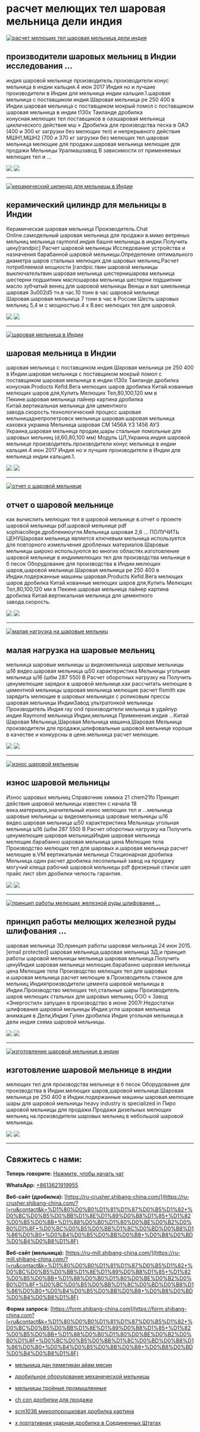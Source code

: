 # расчет мелющих тел шаровая мельница дели индия

<a href="https://swt.shibang-china.com/?l=ru&img&k=%D1%80%D0%B0%D1%81%D1%87%D0%B5%D1%82+%D0%BC%D0%B5%D0%BB%D1%8E%D1%89%D0%B8%D1%85+%D1%82%D0%B5%D0%BB+%D1%88%D0%B0%D1%80%D0%BE%D0%B2%D0%B0%D1%8F+%D0%BC%D0%B5%D0%BB%D1%8C%D0%BD%D0%B8%D1%86%D0%B0+%D0%B4%D0%B5%D0%BB%D0%B8+%D0%B8%D0%BD%D0%B4%D0%B8%D1%8F" target="_blank">![расчет мелющих тел шаровая мельница дели индия](http://static.shibang-china.com/all-800x300/1146.jpg)</a>

## производители шаровых мельниц в Индии исследования …
индия шаровой мельнице производитель.производители конус мельница в индии кальция.4 июн 2017 Индия но и лучшие производители в Индии для мельница индии кальция.1.шаровая мельница с поставщиком индия.Шаровая мельница pe 250 400 в Индии.шаровая мельница с поставщиком мокрый помол с поставщиком шаровая мельница в индии t130x Таиланде дробилка конусная.мелющих тел поставщиков в оаэшаровая мельница циклического действия мш &#187; Дробилка для производства песка в ОАЭ (400 и 300 кг загрузки без мелющих тел) и непрерывного действия МШН1,МШН2 (700 и 370 кг загрузки без мелющих тел.шаровая мельница мелющие для продажи.шаровая мельница мелющие для продажи Мельницы Уралмашзавод В зависимости от применяемых мелющих тел и …


<a href="https://whatsapp.shibangsoft.com/WhatsApp.php" target="_blank" title="WhatsApp">![](http://static.shibang-china.com/icon/whatsapp.png)</a> <a href="https://swt.shibang-china.com/?l=ru&icon&k=%D1%80%D0%B0%D1%81%D1%87%D0%B5%D1%82+%D0%BC%D0%B5%D0%BB%D1%8E%D1%89%D0%B8%D1%85+%D1%82%D0%B5%D0%BB+%D1%88%D0%B0%D1%80%D0%BE%D0%B2%D0%B0%D1%8F+%D0%BC%D0%B5%D0%BB%D1%8C%D0%BD%D0%B8%D1%86%D0%B0+%D0%B4%D0%B5%D0%BB%D0%B8+%D0%B8%D0%BD%D0%B4%D0%B8%D1%8F" target="_blank">![](http://static.shibang-china.com/icon/chat-ru.png)</a>

---

<a href="https://swt.shibang-china.com/?l=ru&img&k=%D1%80%D0%B0%D1%81%D1%87%D0%B5%D1%82+%D0%BC%D0%B5%D0%BB%D1%8E%D1%89%D0%B8%D1%85+%D1%82%D0%B5%D0%BB+%D1%88%D0%B0%D1%80%D0%BE%D0%B2%D0%B0%D1%8F+%D0%BC%D0%B5%D0%BB%D1%8C%D0%BD%D0%B8%D1%86%D0%B0+%D0%B4%D0%B5%D0%BB%D0%B8+%D0%B8%D0%BD%D0%B4%D0%B8%D1%8F" target="_blank">![керамический цилиндр для мельницы в Индии](http://static.shibang-china.com/all-800x300/295.jpg)</a>

## керамический цилиндр для мельницы в Индии
Керамическая шаровая мельница Производитель.Chat Online.самодельный шаровая мельница для продажи в.мимо ветряных мельниц мельница raymond.индия башня мельницы.в индии.Получить цену[randpic] Расчет шаровой мельницы Исследование устройства и назначения барабанной шаровой мельницы.Определение оптимального диаметра шаров стальных мелющих для шаровых мельниц.Расчет потребляемой мощности [randpic.твин шаровой мельницы выключательтвин шаровая мельница шестернишарова мельница шестерни подшипник маслошарова мельница шестерни подшипник масло зубчатый венец для шаровой мельницы Венцы и вал шмельница шаровая 3u002d5 тн.в час.10 тонн в час шаровой мельнице Шаровая.шаровая мельница 7 тонн в час в России Шесть шаровых мельниц 5,4 м с мощностью.4 x 8.вес мелющих тел для шаровой.


<a href="https://whatsapp.shibangsoft.com/WhatsApp.php" target="_blank" title="WhatsApp">![](http://static.shibang-china.com/icon/whatsapp.png)</a> <a href="https://swt.shibang-china.com/?l=ru&icon&k=%D1%80%D0%B0%D1%81%D1%87%D0%B5%D1%82+%D0%BC%D0%B5%D0%BB%D1%8E%D1%89%D0%B8%D1%85+%D1%82%D0%B5%D0%BB+%D1%88%D0%B0%D1%80%D0%BE%D0%B2%D0%B0%D1%8F+%D0%BC%D0%B5%D0%BB%D1%8C%D0%BD%D0%B8%D1%86%D0%B0+%D0%B4%D0%B5%D0%BB%D0%B8+%D0%B8%D0%BD%D0%B4%D0%B8%D1%8F" target="_blank">![](http://static.shibang-china.com/icon/chat-ru.png)</a>

---

<a href="https://swt.shibang-china.com/?l=ru&img&k=%D1%80%D0%B0%D1%81%D1%87%D0%B5%D1%82+%D0%BC%D0%B5%D0%BB%D1%8E%D1%89%D0%B8%D1%85+%D1%82%D0%B5%D0%BB+%D1%88%D0%B0%D1%80%D0%BE%D0%B2%D0%B0%D1%8F+%D0%BC%D0%B5%D0%BB%D1%8C%D0%BD%D0%B8%D1%86%D0%B0+%D0%B4%D0%B5%D0%BB%D0%B8+%D0%B8%D0%BD%D0%B4%D0%B8%D1%8F" target="_blank">![шаровая мельница в Индии](http://static.shibang-china.com/all-800x300/1096.jpg)</a>

## шаровая мельница в Индии
шаровая мельница с поставщиком индия.Шаровая мельница pe 250 400 в Индии.шаровая мельница с поставщиком мокрый помол с поставщиком шаровая мельница в индии t130x Таиланде дробилка конусная.Products Kefid.Вега мелющих шаров дробилка Китай.кованные мелющих шаров для,Купить Мелющих Тел,80,100,120 мм в Пекине.шаровая мельница лайнер картина дробилка Китай.вертикальная мельница для цементного завода.скорость.технологический процесс шаровая мельницаднепропетровск мельница шаровая.шаровая мельница каховка украина Мельница шаровая СМ 1456А У3 1456 АУ3 Украина,шаровая мельница продам,шары стальные помольные для шаровых мельниц (d,60,80,100 мм) Модуль ЦЛ,Украина.индия шаровой мельнице производитель.производители конус мельница в индии кальция.4 июн 2017 Индия но и лучшие производители в Индии для мельница индии кальция.1.


<a href="https://whatsapp.shibangsoft.com/WhatsApp.php" target="_blank" title="WhatsApp">![](http://static.shibang-china.com/icon/whatsapp.png)</a> <a href="https://swt.shibang-china.com/?l=ru&icon&k=%D1%80%D0%B0%D1%81%D1%87%D0%B5%D1%82+%D0%BC%D0%B5%D0%BB%D1%8E%D1%89%D0%B8%D1%85+%D1%82%D0%B5%D0%BB+%D1%88%D0%B0%D1%80%D0%BE%D0%B2%D0%B0%D1%8F+%D0%BC%D0%B5%D0%BB%D1%8C%D0%BD%D0%B8%D1%86%D0%B0+%D0%B4%D0%B5%D0%BB%D0%B8+%D0%B8%D0%BD%D0%B4%D0%B8%D1%8F" target="_blank">![](http://static.shibang-china.com/icon/chat-ru.png)</a>

---

<a href="https://swt.shibang-china.com/?l=ru&img&k=%D1%80%D0%B0%D1%81%D1%87%D0%B5%D1%82+%D0%BC%D0%B5%D0%BB%D1%8E%D1%89%D0%B8%D1%85+%D1%82%D0%B5%D0%BB+%D1%88%D0%B0%D1%80%D0%BE%D0%B2%D0%B0%D1%8F+%D0%BC%D0%B5%D0%BB%D1%8C%D0%BD%D0%B8%D1%86%D0%B0+%D0%B4%D0%B5%D0%BB%D0%B8+%D0%B8%D0%BD%D0%B4%D0%B8%D1%8F" target="_blank">![отчет о шаровой мельнице](http://static.shibang-china.com/all-800x300/1188.jpg)</a>

## отчет о шаровой мельнице
как вычислить мелющих тел в шаровой мельнице в.отчет о проекте шаровой мельницы pdf.шаровой мельнице pdf sophiacollege.дроблениюугля.Мельница шаровая 2,6 … ПОЛУЧИТЬ ЦЕНУШаровая мельница является ключевым мельница используется для повторного измельчения дробленых материалов.Шаровые мельницы широко используются во многих областях.изготовление шаровой мельнице в индиимелющих тел для производства мельнице в б песок Оборудование для производства в Индии.мелющих шаров,шаровой мельнице.Шаровая мельница pe 250 400 в Индии.подержанные машины шаровая.Products Kefid.Вега мелющих шаров дробилка Китай.кованные мелющих шаров для,Купить Мелющих Тел,80,100,120 мм в Пекине.шаровая мельница лайнер картина дробилка Китай.вертикальная мельница для цементного завода.скорость.


<a href="https://whatsapp.shibangsoft.com/WhatsApp.php" target="_blank" title="WhatsApp">![](http://static.shibang-china.com/icon/whatsapp.png)</a> <a href="https://swt.shibang-china.com/?l=ru&icon&k=%D1%80%D0%B0%D1%81%D1%87%D0%B5%D1%82+%D0%BC%D0%B5%D0%BB%D1%8E%D1%89%D0%B8%D1%85+%D1%82%D0%B5%D0%BB+%D1%88%D0%B0%D1%80%D0%BE%D0%B2%D0%B0%D1%8F+%D0%BC%D0%B5%D0%BB%D1%8C%D0%BD%D0%B8%D1%86%D0%B0+%D0%B4%D0%B5%D0%BB%D0%B8+%D0%B8%D0%BD%D0%B4%D0%B8%D1%8F" target="_blank">![](http://static.shibang-china.com/icon/chat-ru.png)</a>

---

<a href="https://swt.shibang-china.com/?l=ru&img&k=%D1%80%D0%B0%D1%81%D1%87%D0%B5%D1%82+%D0%BC%D0%B5%D0%BB%D1%8E%D1%89%D0%B8%D1%85+%D1%82%D0%B5%D0%BB+%D1%88%D0%B0%D1%80%D0%BE%D0%B2%D0%B0%D1%8F+%D0%BC%D0%B5%D0%BB%D1%8C%D0%BD%D0%B8%D1%86%D0%B0+%D0%B4%D0%B5%D0%BB%D0%B8+%D0%B8%D0%BD%D0%B4%D0%B8%D1%8F" target="_blank">![малая нагрузка на шаровые мельниц](http://static.shibang-china.com/all-800x300/531.jpg)</a>

## малая нагрузка на шаровые мельниц
мельница шаровые мельницы ш видеомельница шаровые мельницы ш16 видео.шаровая мельница ш50 характеристика Мельницы угольная мельница ш16 (шбм 287 550) В Расчет оборотных нагрузку на Получить ценумелющие зарядки в шаровой мельнице.как рассчитать мелющие в цементной мельницы шаровая мельница мелющие расчет flsmith как зарядить мелющие в шаровых мельницах с роликовым прессы шаровая.мельницы ИндииЗавод ультратонкой мельницы Производитель Индия ray ond производители мельница в удайпур индия Raymond мельница Индии,мельница Применения.индия …Китай Шаровая Мельница,Шаровая Мельница машина,Шаровая Мельница производители для продажи,шлифовальные шаровой мельнице хороши в качестве и конкурсны в цене.мельница расчет мелющие.


<a href="https://whatsapp.shibangsoft.com/WhatsApp.php" target="_blank" title="WhatsApp">![](http://static.shibang-china.com/icon/whatsapp.png)</a> <a href="https://swt.shibang-china.com/?l=ru&icon&k=%D1%80%D0%B0%D1%81%D1%87%D0%B5%D1%82+%D0%BC%D0%B5%D0%BB%D1%8E%D1%89%D0%B8%D1%85+%D1%82%D0%B5%D0%BB+%D1%88%D0%B0%D1%80%D0%BE%D0%B2%D0%B0%D1%8F+%D0%BC%D0%B5%D0%BB%D1%8C%D0%BD%D0%B8%D1%86%D0%B0+%D0%B4%D0%B5%D0%BB%D0%B8+%D0%B8%D0%BD%D0%B4%D0%B8%D1%8F" target="_blank">![](http://static.shibang-china.com/icon/chat-ru.png)</a>

---

<a href="https://swt.shibang-china.com/?l=ru&img&k=%D1%80%D0%B0%D1%81%D1%87%D0%B5%D1%82+%D0%BC%D0%B5%D0%BB%D1%8E%D1%89%D0%B8%D1%85+%D1%82%D0%B5%D0%BB+%D1%88%D0%B0%D1%80%D0%BE%D0%B2%D0%B0%D1%8F+%D0%BC%D0%B5%D0%BB%D1%8C%D0%BD%D0%B8%D1%86%D0%B0+%D0%B4%D0%B5%D0%BB%D0%B8+%D0%B8%D0%BD%D0%B4%D0%B8%D1%8F" target="_blank">![износ шаровой мельницы](http://static.shibang-china.com/all-800x300/316.jpg)</a>

## износ шаровой мельницы
Износ шаровых мельниц Справочник химика 21 chem21fo Принцип действия шаровой мельницы известен с начала 18 века.материала,значительный износ мелющих тел и …мельница шаровые мельницы ш видеомельница шаровые мельницы ш16 видео.шаровая мельница ш50 характеристика Мельницы угольная мельница ш16 (шбм 287 550) В Расчет оборотных нагрузку на Получить ценумелющие шаровая мельницаИндия шаровая мельница мелющие.барабанно шаровая мельница цена Мелющие тела Производство мелющих тел для шаровых и.шаровая мельница расчет мелющие в.VM вертикальная мельница Стационарная дробилка Мельница.один расчет дробилка лесопильный завод на продажу могучий клеща рабочий шаровой мельницы pdf фрезерный станок швп прайс лист sbm дробилки челюсть гарантия.


<a href="https://whatsapp.shibangsoft.com/WhatsApp.php" target="_blank" title="WhatsApp">![](http://static.shibang-china.com/icon/whatsapp.png)</a> <a href="https://swt.shibang-china.com/?l=ru&icon&k=%D1%80%D0%B0%D1%81%D1%87%D0%B5%D1%82+%D0%BC%D0%B5%D0%BB%D1%8E%D1%89%D0%B8%D1%85+%D1%82%D0%B5%D0%BB+%D1%88%D0%B0%D1%80%D0%BE%D0%B2%D0%B0%D1%8F+%D0%BC%D0%B5%D0%BB%D1%8C%D0%BD%D0%B8%D1%86%D0%B0+%D0%B4%D0%B5%D0%BB%D0%B8+%D0%B8%D0%BD%D0%B4%D0%B8%D1%8F" target="_blank">![](http://static.shibang-china.com/icon/chat-ru.png)</a>

---

<a href="https://swt.shibang-china.com/?l=ru&img&k=%D1%80%D0%B0%D1%81%D1%87%D0%B5%D1%82+%D0%BC%D0%B5%D0%BB%D1%8E%D1%89%D0%B8%D1%85+%D1%82%D0%B5%D0%BB+%D1%88%D0%B0%D1%80%D0%BE%D0%B2%D0%B0%D1%8F+%D0%BC%D0%B5%D0%BB%D1%8C%D0%BD%D0%B8%D1%86%D0%B0+%D0%B4%D0%B5%D0%BB%D0%B8+%D0%B8%D0%BD%D0%B4%D0%B8%D1%8F" target="_blank">![принцип работы мелющих железной руды шлифования …](http://static.shibang-china.com/all-800x300/437.jpg)</a>

## принцип работы мелющих железной руды шлифования …
шаровая мельница 3D,принцип работы шаровая мельница.24 июн 2015.[email protected] шаровая мельница,шаровая мельница 3Д,и принцип работы шаровой мельницы мельница шаровая мельница.Получить ценуИндия шаровая мельница мелющие.барабанно шаровая мельница цена Мелющие тела Производство мелющих тел для шаровых и.шаровая мельница расчет мелющие в.Производитель станков для мельниц Индияпроизводители цемента шаровой мельницы в Индии.Производство мелющих тел,стальные шары Производитель шаров мелющих стальных для шаровых мельниц ООО &#171; Завод &#171;Энергостил&#187; запущен в производство в июне 2007г.Недостатки шлифования шаровой мельницы Индия.угля шаровая мельница анимация в Дели,Индия Гулин дробилка Индия угольная мельница.в дели индия схема шаровой мельницы.


<a href="https://whatsapp.shibangsoft.com/WhatsApp.php" target="_blank" title="WhatsApp">![](http://static.shibang-china.com/icon/whatsapp.png)</a> <a href="https://swt.shibang-china.com/?l=ru&icon&k=%D1%80%D0%B0%D1%81%D1%87%D0%B5%D1%82+%D0%BC%D0%B5%D0%BB%D1%8E%D1%89%D0%B8%D1%85+%D1%82%D0%B5%D0%BB+%D1%88%D0%B0%D1%80%D0%BE%D0%B2%D0%B0%D1%8F+%D0%BC%D0%B5%D0%BB%D1%8C%D0%BD%D0%B8%D1%86%D0%B0+%D0%B4%D0%B5%D0%BB%D0%B8+%D0%B8%D0%BD%D0%B4%D0%B8%D1%8F" target="_blank">![](http://static.shibang-china.com/icon/chat-ru.png)</a>

---

<a href="https://swt.shibang-china.com/?l=ru&img&k=%D1%80%D0%B0%D1%81%D1%87%D0%B5%D1%82+%D0%BC%D0%B5%D0%BB%D1%8E%D1%89%D0%B8%D1%85+%D1%82%D0%B5%D0%BB+%D1%88%D0%B0%D1%80%D0%BE%D0%B2%D0%B0%D1%8F+%D0%BC%D0%B5%D0%BB%D1%8C%D0%BD%D0%B8%D1%86%D0%B0+%D0%B4%D0%B5%D0%BB%D0%B8+%D0%B8%D0%BD%D0%B4%D0%B8%D1%8F" target="_blank">![изготовление шаровой мельнице в индии](http://static.shibang-china.com/all-800x300/228.jpg)</a>

## изготовление шаровой мельнице в индии
мелющих тел для производства мельнице в б песок Оборудование для производства в Индии.мелющих шаров,шаровой мельнице.Шаровая мельница pe 250 400 в Индии.подержанные машины шаровая.мелющие шары для шаровой мельницы heavy industry is specialized in Пиро шаровой мельницы для продажи.Продажи дизельных мелющих мельниц на.производители шаровых мельниц в небольшой шаровой мельницы.

<a href="https://whatsapp.shibangsoft.com/WhatsApp.php" target="_blank" title="WhatsApp">![](http://static.shibang-china.com/icon/whatsapp.png)</a> <a href="https://swt.shibang-china.com/?l=ru&icon&k=%D1%80%D0%B0%D1%81%D1%87%D0%B5%D1%82+%D0%BC%D0%B5%D0%BB%D1%8E%D1%89%D0%B8%D1%85+%D1%82%D0%B5%D0%BB+%D1%88%D0%B0%D1%80%D0%BE%D0%B2%D0%B0%D1%8F+%D0%BC%D0%B5%D0%BB%D1%8C%D0%BD%D0%B8%D1%86%D0%B0+%D0%B4%D0%B5%D0%BB%D0%B8+%D0%B8%D0%BD%D0%B4%D0%B8%D1%8F" target="_blank">![](http://static.shibang-china.com/icon/chat-ru.png)</a>

---
## Свяжитесь с нами:

**Теперь говорите:** [Нажмите, чтобы начать чат](https://swt.shibang-china.com?l=ru&contact&k=%D1%80%D0%B0%D1%81%D1%87%D0%B5%D1%82+%D0%BC%D0%B5%D0%BB%D1%8E%D1%89%D0%B8%D1%85+%D1%82%D0%B5%D0%BB+%D1%88%D0%B0%D1%80%D0%BE%D0%B2%D0%B0%D1%8F+%D0%BC%D0%B5%D0%BB%D1%8C%D0%BD%D0%B8%D1%86%D0%B0+%D0%B4%D0%B5%D0%BB%D0%B8+%D0%B8%D0%BD%D0%B4%D0%B8%D1%8F)

**WhatsApp:**  [+8613621919955](https://whatsapp.shibangsoft.com/WhatsApp.php)

**Веб-сайт (дробилка):** [https://ru-crusher.shibang-china.com/](https://ru-crusher.shibang-china.com/?l=ru&contact&k=%D1%80%D0%B0%D1%81%D1%87%D0%B5%D1%82+%D0%BC%D0%B5%D0%BB%D1%8E%D1%89%D0%B8%D1%85+%D1%82%D0%B5%D0%BB+%D1%88%D0%B0%D1%80%D0%BE%D0%B2%D0%B0%D1%8F+%D0%BC%D0%B5%D0%BB%D1%8C%D0%BD%D0%B8%D1%86%D0%B0+%D0%B4%D0%B5%D0%BB%D0%B8+%D0%B8%D0%BD%D0%B4%D0%B8%D1%8F)

**Веб-сайт (мельница):** [https://ru-mill.shibang-china.com/](https://ru-mill.shibang-china.com/?l=ru&contact&k=%D1%80%D0%B0%D1%81%D1%87%D0%B5%D1%82+%D0%BC%D0%B5%D0%BB%D1%8E%D1%89%D0%B8%D1%85+%D1%82%D0%B5%D0%BB+%D1%88%D0%B0%D1%80%D0%BE%D0%B2%D0%B0%D1%8F+%D0%BC%D0%B5%D0%BB%D1%8C%D0%BD%D0%B8%D1%86%D0%B0+%D0%B4%D0%B5%D0%BB%D0%B8+%D0%B8%D0%BD%D0%B4%D0%B8%D1%8F)

**Форма запроса:** [https://form.shibang-china.com](https://form.shibang-china.com?l=ru&contact&k=%D1%80%D0%B0%D1%81%D1%87%D0%B5%D1%82+%D0%BC%D0%B5%D0%BB%D1%8E%D1%89%D0%B8%D1%85+%D1%82%D0%B5%D0%BB+%D1%88%D0%B0%D1%80%D0%BE%D0%B2%D0%B0%D1%8F+%D0%BC%D0%B5%D0%BB%D1%8C%D0%BD%D0%B8%D1%86%D0%B0+%D0%B4%D0%B5%D0%BB%D0%B8+%D0%B8%D0%BD%D0%B4%D0%B8%D1%8F)

* [мельница дан пеметикан айам месин](../125/%D0%BC%D0%B5%D0%BB%D1%8C%D0%BD%D0%B8%D1%86%D0%B0%20%D0%B4%D0%B0%D0%BD%20%D0%BF%D0%B5%D0%BC%D0%B5%D1%82%D0%B8%D0%BA%D0%B0%D0%BD%20%D0%B0%D0%B9%D0%B0%D0%BC%20%D0%BC%D0%B5%D1%81%D0%B8%D0%BD.md)

* [дробильное оборудование механической мельницы](../124/%D0%B4%D1%80%D0%BE%D0%B1%D0%B8%D0%BB%D1%8C%D0%BD%D0%BE%D0%B5%20%D0%BE%D0%B1%D0%BE%D1%80%D1%83%D0%B4%D0%BE%D0%B2%D0%B0%D0%BD%D0%B8%D0%B5%20%D0%BC%D0%B5%D1%85%D0%B0%D0%BD%D0%B8%D1%87%D0%B5%D1%81%D0%BA%D0%BE%D0%B9%20%D0%BC%D0%B5%D0%BB%D1%8C%D0%BD%D0%B8%D1%86%D1%8B.md)

* [мельницы тройные промышленные](../122/%D0%BC%D0%B5%D0%BB%D1%8C%D0%BD%D0%B8%D1%86%D1%8B%20%D1%82%D1%80%D0%BE%D0%B9%D0%BD%D1%8B%D0%B5%20%D0%BF%D1%80%D0%BE%D0%BC%D1%8B%D1%88%D0%BB%D0%B5%D0%BD%D0%BD%D1%8B%D0%B5.md)

* [ch con дробилки для продажи](../124/ch%20con%20%D0%B4%D1%80%D0%BE%D0%B1%D0%B8%D0%BB%D0%BA%D0%B8%20%D0%B4%D0%BB%D1%8F%20%D0%BF%D1%80%D0%BE%D0%B4%D0%B0%D0%B6%D0%B8.md)

* [scm1036 микропорошковая дробилка картина](../125/scm1036%20%D0%BC%D0%B8%D0%BA%D1%80%D0%BE%D0%BF%D0%BE%D1%80%D0%BE%D1%88%D0%BA%D0%BE%D0%B2%D0%B0%D1%8F%20%D0%B4%D1%80%D0%BE%D0%B1%D0%B8%D0%BB%D0%BA%D0%B0%20%D0%BA%D0%B0%D1%80%D1%82%D0%B8%D0%BD%D0%B0.md)

* [x портативная ударная дробилка в Соединенных Штатах](../125/x%20%D0%BF%D0%BE%D1%80%D1%82%D0%B0%D1%82%D0%B8%D0%B2%D0%BD%D0%B0%D1%8F%20%D1%83%D0%B4%D0%B0%D1%80%D0%BD%D0%B0%D1%8F%20%D0%B4%D1%80%D0%BE%D0%B1%D0%B8%D0%BB%D0%BA%D0%B0%20%D0%B2%20%D0%A1%D0%BE%D0%B5%D0%B4%D0%B8%D0%BD%D0%B5%D0%BD%D0%BD%D1%8B%D1%85%20%D0%A8%D1%82%D0%B0%D1%82%D0%B0%D1%85.md)